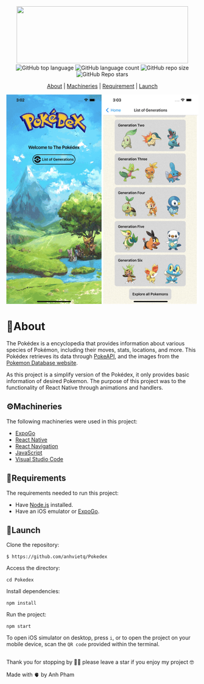 <div align = 'center'> 
<img src = https://camo.githubusercontent.com/418d92ecbe7cd1805153001a34147ab7c965103432ff4a68eaa2fc5d4e6c1b42/68747470733a2f2f696b2e696d6167656b69742e696f2f6877796b73766a3469762f706f6b656465785f4e5f576757724a4b30732e706e67 width="450" height="150"/> 
</div>

<div align = 'center'>
<img alt="GitHub top language" src="https://img.shields.io/github/languages/top/anhvietq/Pokedex?style=plastic">
<img alt="GitHub language count" src="https://img.shields.io/github/languages/count/anhvietq/Pokedex?style=plastic">
<img alt="GitHub repo size" src="https://img.shields.io/github/repo-size/anhvietq/Pokedex?style=plastic">
<img alt="GitHub Repo stars" src="https://img.shields.io/github/stars/anhvietq/Pokedex?style=plastic">
</div>

<div align= 'center'>
  
[About](https://github.com/anhvietq/Pokedex#about) |  [Machineries](https://github.com/anhvietq/Pokedex#Machineries)  | [Requirement](https://github.com/anhvietq/Pokedex#Requirements)  | [Launch](https://github.com/anhvietq/Pokedex#Launch) 

</div>

<div align ='center'>
<img src = assets/images/poke1.gif width="250" height= "550"/> <img  src = assets/images/poke2.gif width="250" height= "550"/>
</div>


# 📢About
The Pokédex is a encyclopedia that provides information about various species of Pokémon, including their moves, stats, locations, and more. 
This Pokédex retrieves its data through [PokeAPI](https://pokeapi.co), and the images from the [Pokemon Database website](https://pokemondb.net). 

As this project is a simplify version of the Pokédex, it only provides basic information of desired Pokemon.
The purpose of this project was to the functionality of React Native through animations and handlers. 

## ⚙️Machineries
The following machineries were used in this project: 
  - [ExpoGo](https://expo.dev/client)
  - [React Native](https://reactnative.dev)
  - [React Navigation](https://reactnavigation.org)
  - [JavaScript](https://www.javascript.com)
  - [Visual Studio Code](https://code.visualstudio.com)
  
## 📑Requirements
The requirements needed to run this project: 
  - Have [Node.js](https://nodejs.org/en/) installed.
  - Have an iOS emulator or [ExpoGo](https://expo.dev/client).

## 🚀Launch
  Clone the repository:
```
$ https://github.com/anhvietq/Pokedex
```
  Access the directory: 
```
cd Pokedex
```
  Install dependencies: 
```
npm install
```
  Run the project: 
``` 
npm start
```
  To open iOS simulator on desktop, press ``i``, or to open the project on your mobile device, scan the ``QR code`` provided within the terminal. 
##
Thank you for stopping by 🫶🏻 please leave a star if you enjoy my project 🤓

Made with 🫀 by Anh Pham


